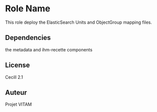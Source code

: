 Role Name
=========

This role deploy the ElasticSearch Units and ObjectGroup mapping files.


Dependencies
------------
the metadata and ihm-recette components

License
-------

Cecill 2.1

Auteur
------

Projet VITAM
